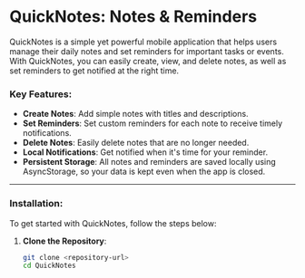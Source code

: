 # QuickNotes: Notes & Reminders

QuickNotes is a simple yet powerful mobile application that helps users manage their daily notes and set reminders for important tasks or events. With QuickNotes, you can easily create, view, and delete notes, as well as set reminders to get notified at the right time.

### Key Features:
- **Create Notes**: Add simple notes with titles and descriptions.
- **Set Reminders**: Set custom reminders for each note to receive timely notifications.
- **Delete Notes**: Easily delete notes that are no longer needed.
- **Local Notifications**: Get notified when it's time for your reminder.
- **Persistent Storage**: All notes and reminders are saved locally using AsyncStorage, so your data is kept even when the app is closed.

---

### Installation:

To get started with QuickNotes, follow the steps below:

1. **Clone the Repository**:
   ```bash
   git clone <repository-url>
   cd QuickNotes
